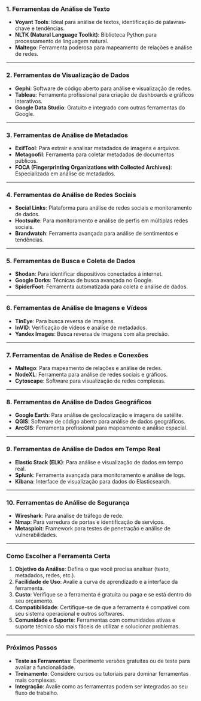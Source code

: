### **1. Ferramentas de Análise de Texto**

- **Voyant Tools**: Ideal para análise de textos, identificação de palavras-chave e tendências.
- **NLTK (Natural Language Toolkit)**: Biblioteca Python para processamento de linguagem natural.
- **Maltego**: Ferramenta poderosa para mapeamento de relações e análise de redes.

---

### **2. Ferramentas de Visualização de Dados**

- **Gephi**: Software de código aberto para análise e visualização de redes.
- **Tableau**: Ferramenta profissional para criação de dashboards e gráficos interativos.
- **Google Data Studio**: Gratuito e integrado com outras ferramentas do Google.

---

### **3. Ferramentas de Análise de Metadados**

- **ExifTool**: Para extrair e analisar metadados de imagens e arquivos.
- **Metagoofil**: Ferramenta para coletar metadados de documentos públicos.
- **FOCA (Fingerprinting Organizations with Collected Archives)**: Especializada em análise de metadados.

---

### **4. Ferramentas de Análise de Redes Sociais**

- **Social Links**: Plataforma para análise de redes sociais e monitoramento de dados.
- **Hootsuite**: Para monitoramento e análise de perfis em múltiplas redes sociais.
- **Brandwatch**: Ferramenta avançada para análise de sentimentos e tendências.

---

### **5. Ferramentas de Busca e Coleta de Dados**

- **Shodan**: Para identificar dispositivos conectados à internet.
- **Google Dorks**: Técnicas de busca avançada no Google.
- **SpiderFoot**: Ferramenta automatizada para coleta e análise de dados.

---

### **6. Ferramentas de Análise de Imagens e Vídeos**

- **TinEye**: Para busca reversa de imagens.
- **InVID**: Verificação de vídeos e análise de metadados.
- **Yandex Images**: Busca reversa de imagens com alta precisão.

---

### **7. Ferramentas de Análise de Redes e Conexões**

- **Maltego**: Para mapeamento de relações e análise de redes.
- **NodeXL**: Ferramenta para análise de redes sociais e gráficos.
- **Cytoscape**: Software para visualização de redes complexas.

---

### **8. Ferramentas de Análise de Dados Geográficos**

- **Google Earth**: Para análise de geolocalização e imagens de satélite.
- **QGIS**: Software de código aberto para análise de dados geográficos.
- **ArcGIS**: Ferramenta profissional para mapeamento e análise espacial.

---

### **9. Ferramentas de Análise de Dados em Tempo Real**

- **Elastic Stack (ELK)**: Para análise e visualização de dados em tempo real.
- **Splunk**: Ferramenta avançada para monitoramento e análise de logs.
- **Kibana**: Interface de visualização para dados do Elasticsearch.

---

### **10. Ferramentas de Análise de Segurança**

- **Wireshark**: Para análise de tráfego de rede.
- **Nmap**: Para varredura de portas e identificação de serviços.
- **Metasploit**: Framework para testes de penetração e análise de vulnerabilidades.

---

### **Como Escolher a Ferramenta Certa**

1. **Objetivo da Análise**: Defina o que você precisa analisar (texto, metadados, redes, etc.).
2. **Facilidade de Uso**: Avalie a curva de aprendizado e a interface da ferramenta.
3. **Custo**: Verifique se a ferramenta é gratuita ou paga e se está dentro do seu orçamento.
4. **Compatibilidade**: Certifique-se de que a ferramenta é compatível com seu sistema operacional e outros softwares.
5. **Comunidade e Suporte**: Ferramentas com comunidades ativas e suporte técnico são mais fáceis de utilizar e solucionar problemas.

---

### **Próximos Passos**

- **Teste as Ferramentas**: Experimente versões gratuitas ou de teste para avaliar a funcionalidade.
- **Treinamento**: Considere cursos ou tutoriais para dominar ferramentas mais complexas.
- **Integração**: Avalie como as ferramentas podem ser integradas ao seu fluxo de trabalho.